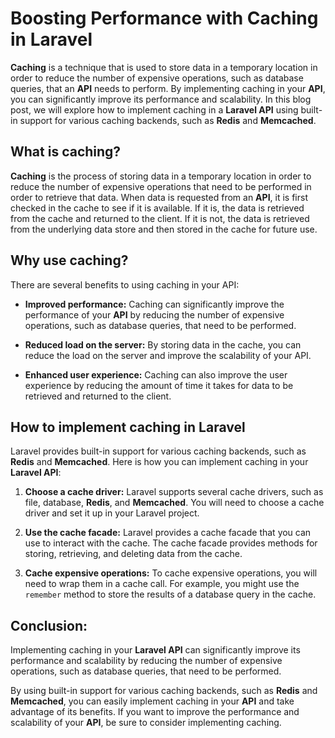 # Boosting Performance with Caching in Laravel

**Caching** is a technique that is used to store data in a temporary location in order to reduce the number of expensive operations, such as database queries, that an **API** needs to perform. By implementing caching in your **API**, you can significantly improve its performance and scalability. In this blog post, we will explore how to implement caching in a **Laravel API** using built-in support for various caching backends, such as **Redis** and **Memcached**.

## What is caching?

**Caching** is the process of storing data in a temporary location in order to reduce the number of expensive operations that need to be performed in order to retrieve that data. When data is requested from an **API**, it is first checked in the cache to see if it is available. If it is, the data is retrieved from the cache and returned to the client. If it is not, the data is retrieved from the underlying data store and then stored in the cache for future use.

## Why use caching?

There are several benefits to using caching in your API:

* **Improved performance:** Caching can significantly improve the performance of your **API** by reducing the number of expensive operations, such as database queries, that need to be performed.
    
* **Reduced load on the server:** By storing data in the cache, you can reduce the load on the server and improve the scalability of your API.
    
* **Enhanced user experience:** Caching can also improve the user experience by reducing the amount of time it takes for data to be retrieved and returned to the client.
    

## How to implement caching in Laravel

Laravel provides built-in support for various caching backends, such as **Redis** and **Memcached**. Here is how you can implement caching in your **Laravel API**:

1. **Choose a cache driver:** Laravel supports several cache drivers, such as file, database, **Redis**, and **Memcached**. You will need to choose a cache driver and set it up in your Laravel project.
    
2. **Use the cache facade:** Laravel provides a cache facade that you can use to interact with the cache. The cache facade provides methods for storing, retrieving, and deleting data from the cache.
    
3. **Cache expensive operations:** To cache expensive operations, you will need to wrap them in a cache call. For example, you might use the `remember` method to store the results of a database query in the cache.
    

## Conclusion:

Implementing caching in your **Laravel API** can significantly improve its performance and scalability by reducing the number of expensive operations, such as database queries, that need to be performed.

By using built-in support for various caching backends, such as **Redis** and **Memcached**, you can easily implement caching in your **API** and take advantage of its benefits. If you want to improve the performance and scalability of your **API**, be sure to consider implementing caching.
